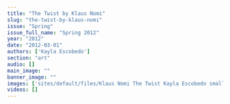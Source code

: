 ```yaml
---
title: "The Twist by Klaus Nomi"
slug: "the-twist-by-klaus-nomi"
issue: "Spring"
issue_full_name: "Spring 2012"
year: "2012"
date: "2012-03-01"
authors: ['Kayla Escobedo']
section: "art"
audio: []
main_image: ""
banner_image: ""
images: ['sites/default/files/Klaus Nomi The Twist Kayla Escobedo small version.jpg']
videos: []
---
```

